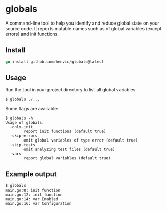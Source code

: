 # globals
A command-line tool to help you identify and reduce global state on your source code.
It reports mutable names such as of global variables (except errors) and init functions.

## Install

```go
go install github.com/henvic/globals@latest
```

## Usage
Run the tool in your project directory to list all global variables:

```shell
$ globals ./...
```

Some flags are available:

```shell
$ globals -h
Usage of globals:
  -only-init
    	report init functions (default true)
  -skip-errors
    	omit global variables of type error (default true)
  -skip-tests
    	omit analyzing test files (default true)
  -vars
    	report global variables (default true)
```

## Example output
```shell
$ globals
main.go:8: init function
main.go:12: init function
main.go:14: var Enabled
main.go:16: var Configuration
```
